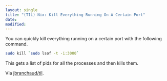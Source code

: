 ```yaml
---
layout: single
title: "(TIL) Nix: Kill Everything Running On A Certain Port"
date:
modified:
---
```


You can quickly kill everything running on a certain port with the following
command.

```bash
sudo kill `sudo lsof -t -i:3000`
```

This gets a list of pids for all the processes and then kills them.

Via [jbranchaud/til](https://github.com/jbranchaud/til).
